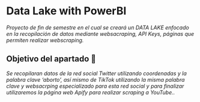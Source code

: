 # Data Lake with PowerBI
_Proyecto de fin de semestre en el cual se creará un DATA LAKE enfocado en la recopilación de datos mediante websacraping, API Keys, páginas que permiten realizar webscraping._

## Objetivo del apartado 🚀

_Se recopilaran datos de la red social Twitter utilizando coordenadas y la palabra clave ‘aborto’, así mismo de TikTok utilizando la misma palabra clave y websacrping  especializado para esta red social y para finalizar  utilizaremos la página web Apify para realizar scraping a YouTube.._
